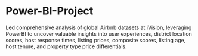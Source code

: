 # Power-BI-Project
Led comprehensive analysis of global Airbnb datasets at iVision, leveraging PowerBI to uncover valuable insights into user experiences, district location scores, host response times, listing prices, composite scores, listing age, host tenure, and property type price differentials.
